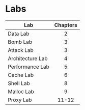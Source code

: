 # Labs

| Lab              | Chapters |
| ---------------- | :------: |
| Data Lab         |    2     |
| Bomb Lab         |    3     |
| Attack Lab       |    3     |
| Architecture Lab |    4     |
| Performance Lab  |    5     |
| Cache Lab        |    6     |
| Shell Lab        |    8     |
| Malloc Lab       |    9     |
| Proxy Lab        |  11-12   |
